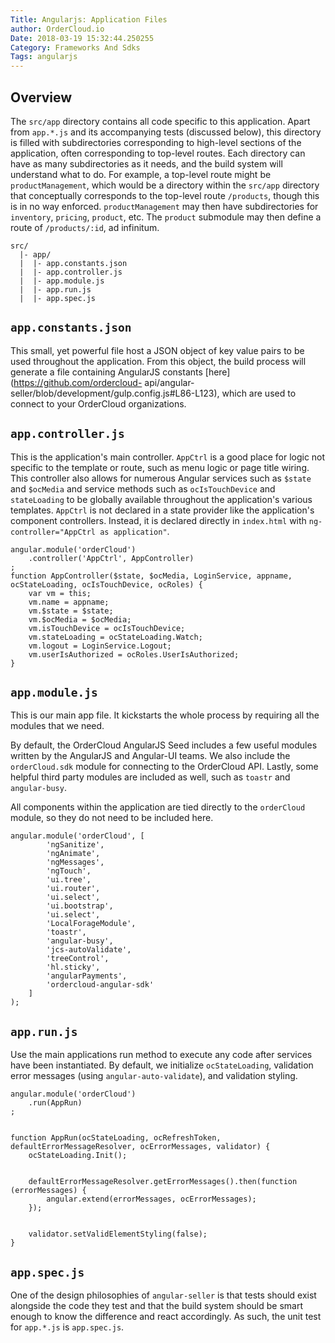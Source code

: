 ```yaml
---
Title: Angularjs: Application Files
author: OrderCloud.io
Date: 2018-03-19 15:32:44.250255
Category: Frameworks And Sdks
Tags: angularjs
---
```

## Overview

The `src/app` directory contains all code specific to this application. Apart
from `app.*.js` and its accompanying tests (discussed below), this directory
is filled with subdirectories corresponding to high-level sections of the
application, often corresponding to top-level routes. Each directory can have
as many subdirectories as it needs, and the build system will understand what
to do. For example, a top-level route might be `productManagement`, which
would be a directory within the `src/app` directory that conceptually
corresponds to the top-level route `/products`, though this is in no way
enforced. `productManagement` may then have subdirectories for `inventory`,
`pricing`, `product`, etc. The `product` submodule may then define a route of
`/products/:id`, ad infinitum.



    src/
      |- app/
      |  |- app.constants.json
      |  |- app.controller.js
      |  |- app.module.js
      |  |- app.run.js
      |  |- app.spec.js

## `app.constants.json`

This small, yet powerful file host a JSON object of key value pairs to be used
throughout the application. From this object, the build process will generate
a file containing AngularJS constants [here](https://github.com/ordercloud-
api/angular-seller/blob/development/gulp.config.js#L86-L123), which are used
to connect to your OrderCloud organizations.

## `app.controller.js`

This is the application's main controller. `AppCtrl` is a good place for logic
not specific to the template or route, such as menu logic or page title
wiring. This controller also allows for numerous Angular services such as
`$state` and `$ocMedia` and service methods such as `ocIsTouchDevice` and
`stateLoading` to be globally available throughout the application's various
templates. `AppCtrl` is not declared in a state provider like the
application's component controllers. Instead, it is declared directly in
`index.html` with `ng-controller="AppCtrl as application"`.



    angular.module('orderCloud')
        .controller('AppCtrl', AppController)
    ;
    function AppController($state, $ocMedia, LoginService, appname, ocStateLoading, ocIsTouchDevice, ocRoles) {
        var vm = this;
        vm.name = appname;
        vm.$state = $state;
        vm.$ocMedia = $ocMedia;
        vm.isTouchDevice = ocIsTouchDevice;
        vm.stateLoading = ocStateLoading.Watch;
        vm.logout = LoginService.Logout;
        vm.userIsAuthorized = ocRoles.UserIsAuthorized;
    }


## `app.module.js`

This is our main app file. It kickstarts the whole process by requiring all
the modules that we need.

By default, the OrderCloud AngularJS Seed includes a few useful modules
written by the AngularJS and Angular-UI teams. We also include the
`orderCloud.sdk` module for connecting to the OrderCloud API. Lastly, some
helpful third party modules are included as well, such as `toastr` and
`angular-busy`.

All components within the application are tied directly to the `orderCloud`
module, so they do not need to be included here.


    angular.module('orderCloud', [
            'ngSanitize',
            'ngAnimate',
            'ngMessages',
            'ngTouch',
            'ui.tree',
            'ui.router',
            'ui.select',
            'ui.bootstrap',
            'ui.select',
            'LocalForageModule',
            'toastr',
            'angular-busy',
            'jcs-autoValidate',
            'treeControl',
            'hl.sticky',
            'angularPayments',
            'ordercloud-angular-sdk'
        ]
    );


## `app.run.js`

Use the main applications run method to execute any code after services have
been instantiated. By default, we initialize `ocStateLoading`, validation
error messages (using `angular-auto-validate`), and validation styling.



    angular.module('orderCloud')
        .run(AppRun)
    ;


    function AppRun(ocStateLoading, ocRefreshToken, defaultErrorMessageResolver, ocErrorMessages, validator) {
        ocStateLoading.Init();


        defaultErrorMessageResolver.getErrorMessages().then(function (errorMessages) {
            angular.extend(errorMessages, ocErrorMessages);
        });


        validator.setValidElementStyling(false);
    }


## `app.spec.js`

One of the design philosophies of `angular-seller` is that tests should exist
alongside the code they test and that the build system should be smart enough
to know the difference and react accordingly. As such, the unit test for
`app.*.js` is `app.spec.js`.
